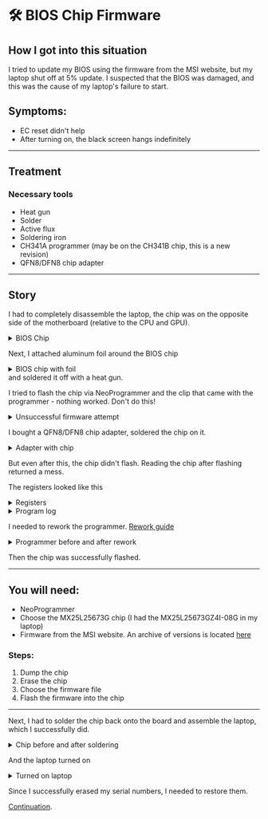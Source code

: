 # 🛠️ BIOS Chip Firmware

## How I got into this situation
I tried to update my BIOS using the firmware from the MSI website, but my laptop shut off at 5% update. I suspected that the BIOS was damaged, and this was the cause of my laptop's failure to start.

## Symptoms:
- EC reset didn't help
- After turning on, the black screen hangs indefinitely

---

## Treatment

### Necessary tools
- Heat gun
- Solder
- Active flux
- Soldering iron
- CH341A programmer (may be on the CH341B chip, this is a new revision)
- QFN8/DFN8 chip adapter

---

## Story

I had to completely disassemble the laptop, the chip was on the opposite side of the motherboard (relative to the CPU and GPU).
<details>
<summary>BIOS Chip</summary>

![View photo](../../images/board-close.jpg)
</details>

Next, I attached aluminum foil around the BIOS chip
<details>
<summary>BIOS chip with foil</summary>

![View photo 1](../../images/board-full.jpg)
![View photo 2](../../images/chip-close.jpg)
</details>
and soldered it off with a heat gun.

I tried to flash the chip via NeoProgrammer and the clip that came with the programmer - nothing worked. Don't do this!
<details>
<summary>Unsuccessful firmware attempt</summary>

![View photo](../../images/clip.jpg)
</details>

I bought a QFN8/DFN8 chip adapter, soldered the chip on it.
<details>
<summary>Adapter with chip</summary>

![View photo 1](../../images/stock-adapter.jpg)
![View photo 2](../../images/adapter.jpg)
</details>

But even after this, the chip didn't flash. Reading the chip after flashing returned a mess.

The registers looked like this
<details>
<summary>Registers</summary>

![View photo](../../images/regs.png)
</details>

<details>
<summary>Program log</summary>

```log

Programmer, for MCU, AVR, SPI FLASH/EEPROM, I2C, Microwire,2.2.0.10 (15.10.2021)
chiplist.dat Version: 29.09.2021
---------------------------------------------------------------------------
Currently selected: MX25L25673G [3.3V] 256 Mbits, 32 Mbytes
---------------------------------------------------------------------------
Using programmer: CH341 Black
0:43:25
Erasing flash...
The process can take more than a minute on large flash drives!
Success
Execution time: 00:00:03.417
Using programmer: CH341 Black
0:43:37
Reading flash... Main Memory
Success
Execution time: 00:04:45.732
CRC32 = 0xEA0DDEFA
Done
Using programmer: CH341 Black
0:51:13
Reading flash... Main Memory
Success
Execution time: 00:04:47.578
CRC32 = 0xFE5CF682
Done
Protection Register was: 01000000(0x40),
Protection Register became: 01000000(0x40),

```
</details>


I needed to rework the programmer. [Rework guide](../../docs/guide_ch341_ru.pdf)
<details>
<summary>Programmer before and after rework</summary>

![View photo before rework](../../images/prog-close.jpg)
![View photo after rework](../../images/fixed-prog-close.jpg)
</details>

Then the chip was successfully flashed.

---

## You will need:
- NeoProgrammer
- Choose the MX25L25673G chip (I had the MX25L25673GZ4I-08G in my laptop)
- Firmware from the MSI website. An archive of versions is located [here](https://github.com/m1c1b/msi-ge77hx-bios-repair/releases/download/initial/msi-flash-all-needed.zip)

### Steps:
1. Dump the chip
2. Erase the chip
3. Choose the firmware file
4. Flash the firmware into the chip

---

Next, I had to solder the chip back onto the board and assemble the laptop, which I successfully did.
<details>
<summary>Chip before and after soldering</summary>

![View photo before soldering](../../images/unsoldered-chip.jpg)
![View photo after soldering](../../images/soldered-chip.jpg)
</details>

And the laptop turned on
<details>
<summary>Turned on laptop</summary>

![View photo](../../images/laptop.jpg)
</details>

Since I successfully erased my serial numbers, I needed to restore them.

[Continuation](sn_restore_en.md).
